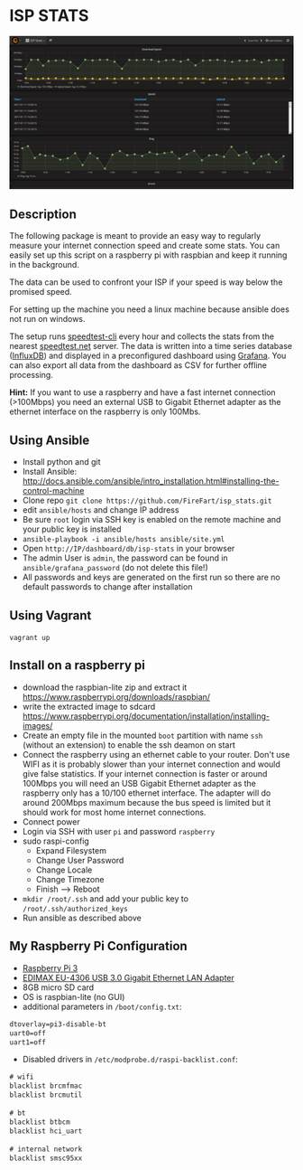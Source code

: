 # ISP STATS

![Grafana](/images/grafana.png?raw=true "Grafana")

## Description
The following package is meant to provide an easy way to regularly measure your internet connection speed and create some stats.
You can easily set up this script on a raspberry pi with raspbian and keep it running in the background.

The data can be used to confront your ISP if your speed is way below the promised speed.

For setting up the machine you need a linux machine because ansible does not run on windows.

The setup runs [speedtest-cli](https://github.com/sivel/speedtest-cli) every hour and collects the stats from the nearest [speedtest.net](http://www.speedtest.net/) server.
The data is written into a time series database ([InfluxDB](https://www.influxdata.com/time-series-platform/influxdb/)) and displayed in a preconfigured dashboard using [Grafana](http://grafana.org/). You can also export all data from the dashboard as CSV for further offline processing.

**Hint:** If you want to use a raspberry and have a fast internet connection (>100Mbps) you need an external USB to Gigabit Ethernet adapter as the ethernet interface on the raspberry is only 100Mbs.

## Using Ansible
* Install python and git
* Install Ansible: http://docs.ansible.com/ansible/intro_installation.html#installing-the-control-machine
* Clone repo `git clone https://github.com/FireFart/isp_stats.git`
* edit `ansible/hosts` and change IP address
* Be sure `root` login via SSH key is enabled on the remote machine and your public key is installed
* `ansible-playbook -i ansible/hosts ansible/site.yml`
* Open `http://ÌP/dashboard/db/isp-stats` in your browser
* The admin User is `admin`, the password can be found in `ansible/grafana_password` (do not delete this file!)
* All passwords and keys are generated on the first run so there are no default passwords to change after installation

## Using Vagrant
`vagrant up`

## Install on a raspberry pi
* download the raspbian-lite zip and extract it https://www.raspberrypi.org/downloads/raspbian/
* write the extracted image to sdcard https://www.raspberrypi.org/documentation/installation/installing-images/
* Create an empty file in the mounted `boot` partition with name `ssh` (without an extension) to enable the ssh deamon on start
* Connect the raspberry using an ethernet cable to your router. Don't use WIFI as it is probably slower than your internet connection and would give false statistics. If your internet connection is faster or around 100Mbps you will need an USB Gigabit Ethernet adapter as the raspberry only has a 10/100 ethernet interface. The adapter will do around 200Mbps maximum because the bus speed is limited but it should work for most home internet connections.
* Connect power
* Login via SSH with user `pi` and password `raspberry`
* sudo raspi-config
  * Expand Filesystem
  * Change User Password
  * Change Locale
  * Change Timezone
  * Finish --> Reboot
* `mkdir /root/.ssh` and add your public key to `/root/.ssh/authorized_keys`
* Run ansible as described above

## My Raspberry Pi Configuration
* [Raspberry Pi 3](https://www.conrad.at/de/raspberry-pi-3-model-b-1-gb-ohne-betriebssystem-1419716.html)
* [EDIMAX EU-4306 USB 3.0 Gigabit Ethernet LAN Adapter](https://www.conrad.at/de/netzwerkadapter-1-gbits-edimax-eu-4306-usb-30-lan-101001000-mbits-527532.html)
* 8GB micro SD card
* OS is raspbian-lite (no GUI)
* additional parameters in `/boot/config.txt`:

```
dtoverlay=pi3-disable-bt
uart0=off
uart1=off
```
* Disabled drivers in `/etc/modprobe.d/raspi-backlist.conf`:

```
# wifi
blacklist brcmfmac
blacklist brcmutil

# bt
blacklist btbcm
blacklist hci_uart

# internal network
blacklist smsc95xx
```
